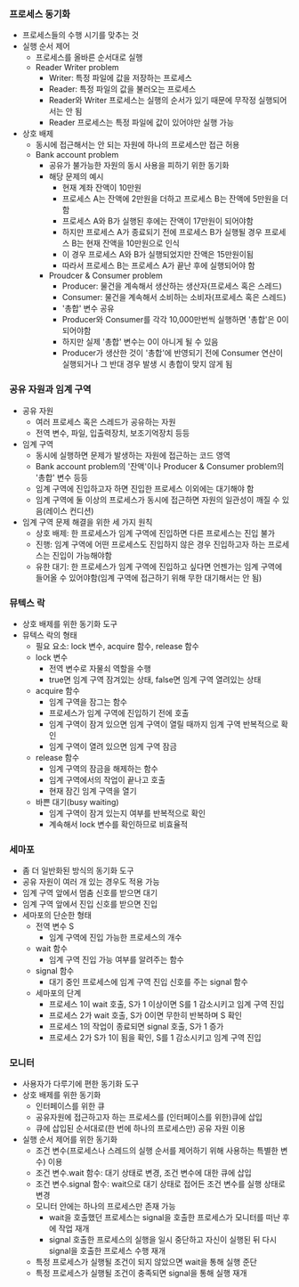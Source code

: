 ### 프로세스 동기화
- 프로세스들의 수행 시기를 맞추는 것
- 실행 순서 제어
  - 프로세스를 올바른 순서대로 실행
  - Reader Writer problem
    - Writer: 특정 파일에 값을 저장하는 프로세스
    - Reader: 특정 파일의 값을 불러오는 프로세스
    - Reader와 Writer 프로세스는 실행의 순서가 있기 때문에 무작정 실행되어서는 안 됨
    - Reader 프로세스는 특정 파일에 값이 있어야만 실행 가능
- 상호 배제
  - 동시에 접근해서는 안 되는 자원에 하나의 프로세스만 접근 허용
  - Bank account problem
    - 공유가 불가능한 자원의 동시 사용을 피하기 위한 동기화
    - 해당 문제의 예시
      - 현재 계좌 잔액이 10만원
      - 프로세스 A는 잔액에 2만원을 더하고 프로세스 B는 잔액에 5만원을 더함
      - 프로세스 A와 B가 실행된 후에는 잔액이 17만원이 되어야함
      - 하지만 프로세스 A가 종료되기 전에 프로세스 B가 실행될 경우 프로세스 B는 현재 잔액을 10만원으로 인식
      - 이 경우 프로세스 A와 B가 실행되었지만 잔액은 15만원이됨
      - 따라서 프로세스 B는 프로세스 A가 끝난 후에 실행되어야 함
    - Proudcer & Consumer problem
      - Producer: 물건을 계속해서 생산하는 생산자(프로세스 혹은 스레드)
      - Consumer: 물건을 계속해서 소비하는 소비자(프로세스 혹은 스레드)
      - '총합' 변수 공유
      - Producer와 Consumer를 각각 10,000만번씩 실행하면 '총합'은 0이 되어야함
      - 하지만 실제 '총합' 변수는 0이 아니게 될 수 있음
      - Producer가 생산한 것이 '총합'에 반영되기 전에 Consumer 연산이 실행되거나 그 반대 경우 발생 시 총합이 맞지 않게 됨
  
### 공유 자원과 임계 구역
- 공유 자원
  - 여러 프로세스 혹은 스레드가 공유하는 자원
  - 전역 변수, 파일, 입출력장치, 보조기억장치 등등
- 임계 구역
  - 동시에 실행하면 문제가 발생하는 자원에 접근하는 코드 영역
  - Bank account problem의 '잔액'이나 Producer & Consumer problem의 '총합' 변수 등등
  - 임계 구역에 진입하고자 하면 진입한 프로세스 이외에는 대기해야 함
  - 임계 구역에 둘 이상의 프로세스가 동시에 접근하면 자원의 일관성이 깨질 수 있음(레이스 컨디션)
- 임계 구역 문제 해결을 위한 세 가지 원칙
  - 상호 배제: 한 프로세스가 임계 구역에 진입하면 다른 프로세스는 진입 불가
  - 진행: 임계 구역에 어떤 프로세스도 진입하지 않은 경우 진입하고자 하는 프로세스는 진입이 가능해야함
  - 유한 대기: 한 프로세스가 임계 구역에 진입하고 싶다면 언젠가는 임계 구역에 들어올 수 있어야함(임계 구역에 접근하기 위해 무한 대기해서는 안 됨)

### 뮤텍스 락
- 상호 배제를 위한 동기화 도구
- 뮤텍스 락의 형태
  - 필요 요소: lock 변수, acquire 함수, release 함수
  - lock 변수
    - 전역 변수로 자물쇠 역할을 수행
    - true면 임계 구역 잠겨있는 상태, false면 임계 구역 열려있는 상태
  - acquire 함수
    - 임계 구역을 잠그는 함수
    - 프로세스가 임계 구역에 진입하기 전에 호출
    - 임계 구역이 잠겨 있으면 임계 구역이 열릴 때까지 임계 구역 반복적으로 확인
    - 임계 구역이 열려 있으면 임계 구역 잠금
  - release 함수
    - 임계 구역의 잠금을 해제하는 함수
    - 임계 구역에서의 작업이 끝나고 호출
    - 현재 잠긴 임계 구역을 열기
  - 바쁜 대기(busy waiting)
    - 임계 구역이 잠겨 있는지 여부를 반복적으로 확인
    - 계속해서 lock 변수를 확인하므로 비효율적

### 세마포
- 좀 더 일반화된 방식의 동기화 도구
- 공유 자원이 여러 개 있는 경우도 적용 가능
- 임계 구역 앞에서 멈춤 신호를 받으면 대기
- 임계 구역 앞에서 진입 신호를 받으면 진입
- 세마포의 단순한 형태
  - 전역 변수 S
    - 임계 구역에 진입 가능한 프로세스의 개수
  - wait 함수
    - 임계 구역 진입 가능 여부를 알려주는 함수
  - signal 함수
    - 대기 중인 프로세스에 임계 구역 진입 신호를 주는 signal 함수
  - 세마포의 단계
    - 프로세스 1이 wait 호출, S가 1 이상이면 S를 1 감소시키고 임계 구역 진입
    - 프로세스 2가 wait 호출, S가 0이면 무한히 반복하며 S 확인
    - 프로세스 1의 작업이 종료되면 signal 호출, S가 1 증가
    - 프로세스 2가 S가 1이 됨을 확인, S를 1 감소시키고 임계 구역 진입

### 모니터
- 사용자가 다루기에 편한 동기화 도구
- 상호 배제를 위한 동기화
  - 인터페이스를 위한 큐
  - 공유자원에 접근하고자 하는 프로세스를 (인터페이스를 위한)큐에 삽입
  - 큐에 삽입된 순서대로(한 번에 하나의 프로세스만) 공유 자원 이용
- 실행 순서 제어를 위한 동기화
  - 조건 변수(프로세스나 스레드의 실행 순서를 제어하기 위해 사용하는 특별한 변수) 이용
  - 조건 변수.wait 함수: 대기 상태로 변경, 조건 변수에 대한 큐에 삽입
  - 조건 변수.signal 함수: wait으로 대기 상태로 접어든 조건 변수를 실행 상태로 변경
  - 모니터 안에는 하나의 프로세스만 존재 가능
    - wait을 호출했던 프로세스는 signal을 호출한 프로세스가 모니터를 떠난 후에 작업 재개
    - signal 호출한 프로세스의 실행을 일시 중단하고 자신이 실행된 뒤 다시 signal을 호출한 프로세스 수행 재개
  - 특정 프로세스가 실행될 조건이 되지 않았으면 wait을 통해 실행 준단
  - 특정 프로세스가 실행될 조건이 충족되면 signal을 통해 실행 재개